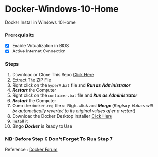 # Docker-Windows-10-Home
Docker Install in Windows 10 Home

### Prerequisite
  * [x] Enable Virtualization in BIOS
  * [x] Active Internet Connection

### Steps
  1. Download or Clone This Repo [Click Here](https://github.com/MaxySpark/Docker-Windows-10-Home/archive/master.zip)
  2. Extract The ZIP File
  3. Right click on the `hyperV.bat` file and **_Run as Administrator_**  
  4. __*Restart*__ the Computer
  5. Right click on the `container.bat` file and **_Run as Administrator_**
  6. __*Restart*__ the Computer
  7. Open the `docker.reg` file or Right click and **_Merge_** (_Registry Values will be automatically reverted to its original values after a restart_)
  8. Download the Docker Desktop installer [Click Here](https://download.docker.com/win/stable/Docker%20for%20Windows%20Installer.exe)
  9. Install it
  10. Bingo _**Docker**_ is Ready to Use
  
### NB: Before Step 9 Don't Forget To Run Step 7
 
Reference : [Docker Forum](https://forums.docker.com/t/installing-docker-on-windows-10-home/11722)
  
